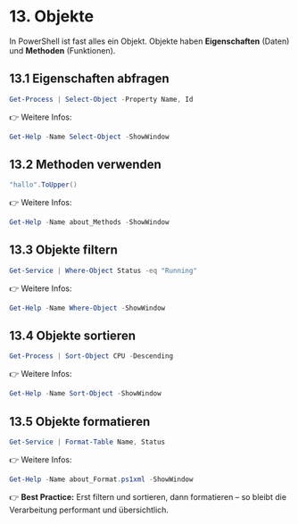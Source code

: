 # 13. Objekte

In PowerShell ist fast alles ein Objekt. Objekte haben **Eigenschaften** (Daten) und **Methoden** (Funktionen).

## 13.1 Eigenschaften abfragen

```powershell
Get-Process | Select-Object -Property Name, Id
```

👉 Weitere Infos:  

```powershell
Get-Help -Name Select-Object -ShowWindow
```

## 13.2 Methoden verwenden

```powershell
"hallo".ToUpper()
```

👉 Weitere Infos:  

```powershell
Get-Help -Name about_Methods -ShowWindow
```

## 13.3 Objekte filtern

```powershell
Get-Service | Where-Object Status -eq "Running"
```

👉 Weitere Infos:  

```powershell
Get-Help -Name Where-Object -ShowWindow
```

## 13.4 Objekte sortieren

```powershell
Get-Process | Sort-Object CPU -Descending
```

👉 Weitere Infos:  

```powershell
Get-Help -Name Sort-Object -ShowWindow
```

## 13.5 Objekte formatieren

```powershell
Get-Service | Format-Table Name, Status
```

👉 Weitere Infos:  

```powershell
Get-Help -Name about_Format.ps1xml -ShowWindow
```

👉 **Best Practice:** Erst filtern und sortieren, dann formatieren – so bleibt die Verarbeitung performant und übersichtlich.
